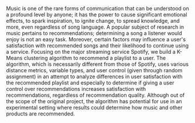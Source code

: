 Music is one of the rare forms of communication that can be understood on a profound level by anyone; it has the power to cause significant emotional effects, to spark inspiration, to ignite change, to spread knowledge, and more, even regardless of song language. A popular subject of research in music pertains to recommendations; determining a song a listener would enjoy is not an easy task. Moreover, certain factors may influence a user's satisfaction with recommended songs and their likelihood to continue using a service. Focusing on the major streaming service Spotify, we build a K-Means clustering algorithm to recommend a playlist to a user. The algorithm, which is necessarily different from those of Spotify, uses various distance metrics, variable types, and user control (given through random assignment) in an attempt to analyze differences in user satisfaction with the recommended playlist and especially to determine if giving a user control over recommendations increases satisfaction with recommendations, regardless of recommendation quality. Although out of the scope of the original project, the algorithm has potential for use in an experimental setting where results could determine how music and other products are recommended.
